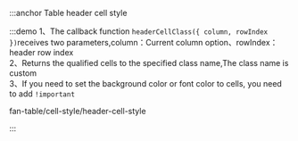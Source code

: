 :::anchor Table header cell style

:::demo 1、The callback function `headerCellClass({ column, rowIndex })`receives two parameters,column：Current column option、rowIndex：header row index<br>2、Returns the qualified cells to the specified class name,The class name is custom<br>3、If you need to set the background color or font color to cells, you need to add `!important`

fan-table/cell-style/header-cell-style

:::
